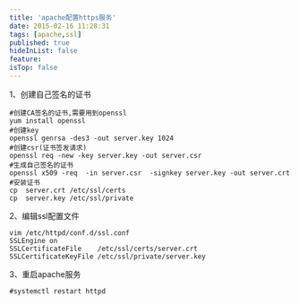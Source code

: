 ```yaml
---
title: 'apache配置https服务'
date: 2015-02-16 11:28:31
tags: [apache,ssl]
published: true
hideInList: false
feature: 
isTop: false
---
```


1、创建自己签名的证书

    #创建CA签名的证书,需要用到openssl
    yum install openssl    
    #创建key   
    openssl genrsa -des3 -out server.key 1024     
    #创建csr(证书签发请求) 
    openssl req -new -key server.key -out server.csr      
    #生成自己签名的证书
    openssl x509 -req  -in server.csr  -signkey server.key -out server.crt       
    #安装证书
    cp  server.crt /etc/ssl/certs
    cp  server.key /etc/ssl/private
    

2、编辑ssl配置文件

    vim /etc/httpd/conf.d/ssl.conf
    SSLEngine on
    SSLCertificateFile    /etc/ssl/certs/server.crt
    SSLCertificateKeyFile /etc/ssl/private/server.key
    

3、重启apache服务

    #systemctl restart httpd